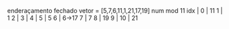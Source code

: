 enderaçamento fechado
vetor = [5,7,6,11,1,21,17,19]
num mod 11
idx | 
0   | 11
1   | 1
2   |
3   |
4   |
5   | 5
6   | 6->17
7   | 7
8   | 19
9   |
10  | 21

